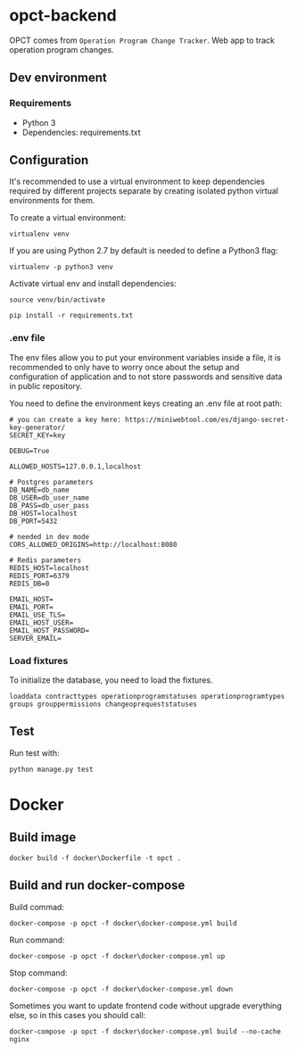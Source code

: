 # opct-backend

OPCT comes from `Operation Program Change Tracker`. Web app to track operation program changes.

## Dev environment

### Requirements

- Python 3
- Dependencies: requirements.txt

## Configuration

It's recommended to use a virtual environment to keep dependencies required by different projects separate by creating isolated python virtual environments for them.

To create a virtual environment:

```
virtualenv venv
```
If you are using Python 2.7 by default is needed to define a Python3 flag:

```
virtualenv -p python3 venv
```

Activate virtual env and install dependencies:
```
source venv/bin/activate
 
pip install -r requirements.txt
```

### .env file
The env files allow you to put your environment variables inside a file, it is recommended to only have to worry once about the setup and configuration of application and to not store passwords and sensitive data in public repository.
 
You need to define the environment keys creating an .env file at root path:

```
# you can create a key here: https://miniwebtool.com/es/django-secret-key-generator/
SECRET_KEY=key

DEBUG=True

ALLOWED_HOSTS=127.0.0.1,localhost

# Postgres parameters
DB_NAME=db_name
DB_USER=db_user_name
DB_PASS=db_user_pass
DB_HOST=localhost
DB_PORT=5432

# needed in dev mode
CORS_ALLOWED_ORIGINS=http://localhost:8080

# Redis parameters
REDIS_HOST=localhost
REDIS_PORT=6379
REDIS_DB=0

EMAIL_HOST=
EMAIL_PORT=
EMAIL_USE_TLS=
EMAIL_HOST_USER=
EMAIL_HOST_PASSWORD=
SERVER_EMAIL=
```

### Load fixtures 
To initialize the database, you need to load the fixtures.

```
loaddata contracttypes operationprogramstatuses operationprogramtypes groups grouppermissions changeoprequeststatuses
```
## Test

Run test with:
```
python manage.py test
```

# Docker

## Build image

```
docker build -f docker\Dockerfile -t opct .
```

## Build and run docker-compose

Build commad:
```
docker-compose -p opct -f docker\docker-compose.yml build
```

Run command:
```
docker-compose -p opct -f docker\docker-compose.yml up
```

Stop command:
```
docker-compose -p opct -f docker\docker-compose.yml down
```

Sometimes you want to update frontend code without upgrade everything else, so in this cases you should call:
```
docker-compose -p opct -f docker\docker-compose.yml build --no-cache nginx
```